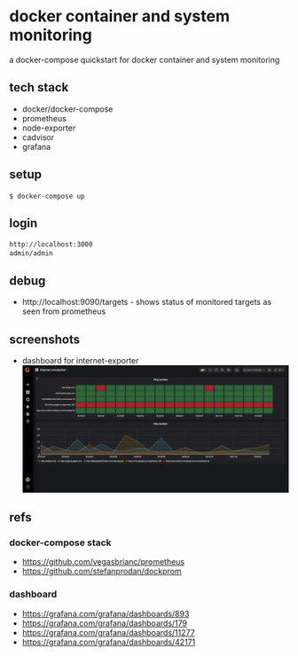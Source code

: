 # docker container and system monitoring

a docker-compose quickstart for docker container and system monitoring

## tech stack

* docker/docker-compose
* prometheus
* node-exporter
* cadvisor
* grafana

## setup

```
$ docker-compose up
```

## login

```
http://localhost:3000
admin/admin
```

## debug

* http://localhost:9090/targets - shows status of monitored targets as seen from prometheus


## screenshots

* dashboard for internet-exporter
![](docs/imgs/screencapture-internet-connection.png)

## refs

### docker-compose stack

* https://github.com/vegasbrianc/prometheus
* https://github.com/stefanprodan/dockprom

### dashboard

* https://grafana.com/grafana/dashboards/893
* https://grafana.com/grafana/dashboards/179
* https://grafana.com/grafana/dashboards/11277
* https://grafana.com/grafana/dashboards/42171

